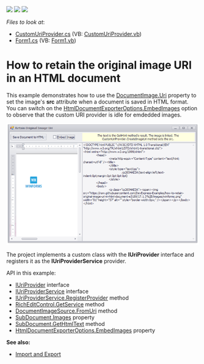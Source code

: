 <!-- default badges list -->
![](https://img.shields.io/endpoint?url=https://codecentral.devexpress.com/api/v1/VersionRange/128611082/17.1.3%2B)
[![](https://img.shields.io/badge/Open_in_DevExpress_Support_Center-FF7200?style=flat-square&logo=DevExpress&logoColor=white)](https://supportcenter.devexpress.com/ticket/details/E3189)
[![](https://img.shields.io/badge/📖_How_to_use_DevExpress_Examples-e9f6fc?style=flat-square)](https://docs.devexpress.com/GeneralInformation/403183)
<!-- default badges end -->
<!-- default file list -->
*Files to look at*:

* [CustomUriProvider.cs](./CS/HTML_Export_ImageSourceExample/CustomUriProvider.cs) (VB: [CustomUriProvider.vb](./VB/HTML_Export_ImageSourceExample/CustomUriProvider.vb))
* [Form1.cs](./CS/HTML_Export_ImageSourceExample/Form1.cs) (VB: [Form1.vb](./VB/HTML_Export_ImageSourceExample/Form1.vb))
<!-- default file list end -->
# How to retain the original image URI in an HTML document


This example demonstrates how to use the [DocumentImage.Uri](https://docs.devexpress.com/OfficeFileAPI/DevExpress.XtraRichEdit.API.Native.DocumentImage.Uri) property to set the image's **src** attribute when a document is saved in HTML format. You can switch on the [HtmlDocumentExporterOptions.EmbedImages](https://docs.devexpress.com/OfficeFileAPI/DevExpress.XtraRichEdit.Export.HtmlDocumentExporterOptions.EmbedImages) option to observe that the custom URI provider is idle for emdedded images.


![](./images/screenshot.png)

The project implements a custom class with the **IUriProvider** interface and registers it as the **IUriProviderService** provider.

API in this example:

* [IUriProvider](https://docs.devexpress.com/OfficeFileAPI/DevExpress.Office.Services.IUriProvider) interface
* [IUriProviderService](https://docs.devexpress.com/OfficeFileAPI/DevExpress.Office.Services.IUriProviderService) interface
* [IUriProviderService.RegisterProvider](https://docs.devexpress.com/OfficeFileAPI/DevExpress.Office.Services.IUriProviderService.RegisterProvider(DevExpress.Office.Services.IUriProvider)) method
* [RichEditControl.GetService](https://docs.devexpress.com/WindowsForms/DevExpress.XtraRichEdit.RichEditControl.GetService.overloads) method
* [DocumentImageSource.FromUri](https://docs.devexpress.com/OfficeFileAPI/DevExpress.XtraRichEdit.API.Native.DocumentImageSource.FromUri(System.String-System.ComponentModel.Design.IServiceContainer)) method
* [SubDocument.Images](https://docs.devexpress.com/OfficeFileAPI/DevExpress.XtraRichEdit.API.Native.SubDocument.Images) property
* [SubDocument.GetHtmlText](https://docs.devexpress.com/OfficeFileAPI/DevExpress.XtraRichEdit.API.Native.SubDocument.GetHtmlText.overloads) method
* [HtmlDocumentExporterOptions.EmbedImages](https://docs.devexpress.com/OfficeFileAPI/DevExpress.XtraRichEdit.Export.HtmlDocumentExporterOptions.EmbedImages) property

**See also:**

* [Import and Export](https://docs.devexpress.com/WindowsForms/9333)
